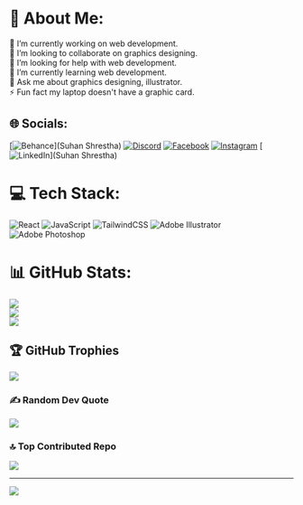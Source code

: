 # 💫 About Me:
🔭 I’m currently working on web development.<br>👯 I’m looking to collaborate on graphics designing.<br>🤝 I’m looking for help with web development.<br>🌱 I’m currently learning web development.<br>💬 Ask me about graphics designing, illustrator.<br>⚡ Fun fact my laptop doesn't have a graphic card.


## 🌐 Socials:
[![Behance](https://img.shields.io/badge/Behance-1769ff?logo=behance&logoColor=white)](Suhan Shrestha) [![Discord](https://img.shields.io/badge/Discord-%237289DA.svg?logo=discord&logoColor=white)](https://discord.gg/scubaaa_) [![Facebook](https://img.shields.io/badge/Facebook-%231877F2.svg?logo=Facebook&logoColor=white)](https://facebook.com/suhan.stha09) [![Instagram](https://img.shields.io/badge/Instagram-%23E4405F.svg?logo=Instagram&logoColor=white)](https://instagram.com/suhan_stha09) [![LinkedIn](https://img.shields.io/badge/LinkedIn-%230077B5.svg?logo=linkedin&logoColor=white)](Suhan Shrestha)
 

# 💻 Tech Stack:
![React](https://img.shields.io/badge/react-%2320232a.svg?style=for-the-badge&logo=react&logoColor=%2361DAFB) ![JavaScript](https://img.shields.io/badge/javascript-%23323330.svg?style=for-the-badge&logo=javascript&logoColor=%23F7DF1E) ![TailwindCSS](https://img.shields.io/badge/tailwindcss-%2338B2AC.svg?style=for-the-badge&logo=tailwind-css&logoColor=white) ![Adobe Illustrator](https://img.shields.io/badge/adobe%20illustrator-%23FF9A00.svg?style=for-the-badge&logo=adobe%20illustrator&logoColor=white) ![Adobe Photoshop](https://img.shields.io/badge/adobe%20photoshop-%2331A8FF.svg?style=for-the-badge&logo=adobe%20photoshop&logoColor=white)
# 📊 GitHub Stats:
![](https://github-readme-stats.vercel.app/api?username=suhanstha09&theme=dark&hide_border=false&include_all_commits=true&count_private=true)<br/>
![](https://github-readme-streak-stats.herokuapp.com/?user=suhanstha09&theme=dark&hide_border=false)<br/>
![](https://github-readme-stats.vercel.app/api/top-langs/?username=suhanstha09&theme=dark&hide_border=false&include_all_commits=true&count_private=true&layout=compact)

## 🏆 GitHub Trophies
![](https://github-profile-trophy.vercel.app/?username=suhanstha09&theme=radical&no-frame=false&no-bg=true&margin-w=4)

### ✍️ Random Dev Quote
![](https://quotes-github-readme.vercel.app/api?type=horizontal&theme=radical)

### 🔝 Top Contributed Repo
![](https://github-contributor-stats.vercel.app/api?username=suhanstha09&limit=5&theme=dark&combine_all_yearly_contributions=true)

---
[![](https://visitcount.itsvg.in/api?id=suhanstha09&icon=0&color=0)](https://visitcount.itsvg.in)

<!-- Proudly created with GPRM ( https://gprm.itsvg.in ) -->
